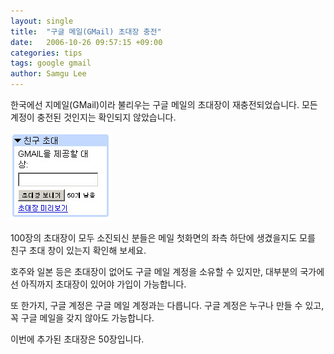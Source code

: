 ```yaml
---
layout: single
title:  "구글 메일(GMail) 초대장 충전"
date:   2006-10-26 09:57:15 +09:00
categories: tips
tags: google gmail
author: Samgu Lee
---
```

한국에선 지메일(GMail)이라 불리우는 구글 메일의 초대장이 재충전되었습니다. 모든 계정이 충전된 것인지는 확인되지 않았습니다.

![충전된 지메일 초대장](/assets/rebirth_gicket.jpg)

100장의 초대장이 모두 소진되신 분들은 메일 첫화면의 좌측 하단에 생겼을지도 모를 친구 초대 창이 있는지 확인해 보세요.

호주와 일본 등은 초대장이 없어도 구글 메일 계정을 소유할 수 있지만, 대부분의 국가에선 아직까지 초대장이 있어야 가입이 가능합니다.

또 한가지, 구글 계정은 구글 메일 계정과는 다릅니다. 구글 계정은 누구나 만들 수 있고, 꼭 구글 메일을 갖지 않아도 가능합니다.

이번에 추가된 초대장은 50장입니다.
